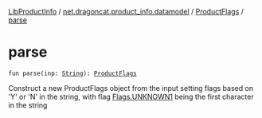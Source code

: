 [LibProductInfo](../../index.md) / [net.dragoncat.product_info.datamodel](../index.md) / [ProductFlags](index.md) / [parse](./parse.md)

# parse

`fun parse(inp: `[`String`](https://kotlinlang.org/api/latest/jvm/stdlib/kotlin/-string/index.html)`): `[`ProductFlags`](index.md)

Construct a new ProductFlags object from the input setting flags based on 'Y' or 'N' in the string, with
flag [Flags.UNKNOWN1](../-flags/-u-n-k-n-o-w-n1.md) being the first character in the string

